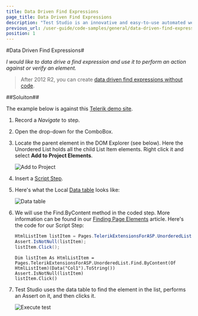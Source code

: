 ```yaml
---
title: Data Driven Find Expressions
page_title: Data Driven Find Expressions
description: "Test Studio is an innovative and easy-to-use automated web, WPF and load testing solution. Test Studio tests support essential technologies like ASP.NET AJAX, Silverlight, PHP and MVC. HTML5, Testing framework, functional testing, performance testing, load testing, exploratory testing, manual testing."
previous_url: /user-guide/code-samples/general/data-driven-find-expressions.aspx, /user-guide/code-samples/general/data-driven-find-expressions
position: 1
---
```

#Data Driven Find Expressions#

*I would like to data drive a find expression and use it to perform an action against or verify an element.*

> After 2012 R2, you can create <a href="/features/elements-explorer/find-element#data-driven" target="_blank">data driven find expressions without code</a>.

##Soluiton##

The example below is against this <a href="http://demos.telerik.com/aspnet-mvc/combobox/index" target="_blank">Telerik demo site</a>.

1. Record a *Navigate* to step.
2. Open the drop-down for the ComboBox.
3. Locate the parent element in the DOM Explorer (see below). Here the Unordered List holds all the child List Item elements. Right click it and select **Add to Project Elements**.

	![Add to Project][1]

4. Insert a <a href="/features/custom-steps/script-step" target="_blank">Script Step</a>.
5. Here's what the Local <a href="/features/data-driven-testing/local-data-driven-test" target="_blank">Data table</a> looks like:

	![Data table][2]

6. We will use the Find.ByContent method in the coded step. More information can be found in our <a href="/testing-framework/write-tests-in-code/intermediate-topics-wtc/element-identification-wtc/finding-page-elements" target="_blank">Finding Page Elements</a> article. Here's the code for our Script Step:

	```C#
	HtmlListItem listItem = Pages.TelerikExtensionsForASP.UnorderedList.Find.ByContent<HtmlListItem>(Data["Col1"].ToString());
	Assert.IsNotNull(listItem);
	listItem.Click();
	```
	
	```VB
	Dim listItem As HtmlListItem = Pages.TelerikExtensionsForASP.UnorderedList.Find.ByContent(Of HtmlListItem)(Data("Col1").ToString())
	Assert.IsNotNull(listItem)
	listItem.Click()
	```
7. Test Studio uses the data table to find the element in the list, performs an Assert on it, and then clicks it.

	![Execute test][3]

[1]: /img/advanced-topics/coded-samples/general/data-driven-find-expressions/fig1.png
[2]: /img/advanced-topics/coded-samples/general/data-driven-find-expressions/fig2.png
[3]: /img/advanced-topics/coded-samples/general/data-driven-find-expressions/fig3.png


